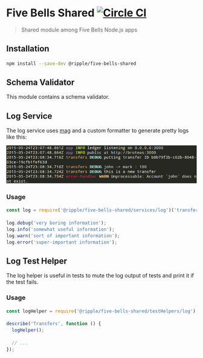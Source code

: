 # Five Bells Shared [![Circle CI](https://circleci.com/gh/ripple/five-bells-shared/tree/master.svg?style=svg&circle-token=df06f3b2d8bce028f8b2410d8b993285c3da5c9b)](https://circleci.com/gh/ripple/five-bells-shared/tree/master)

> Shared module among Five Bells Node.js apps

## Installation

``` sh
npm install --save-dev @ripple/five-bells-shared
```

## Schema Validator

This module contains a schema validator.

## Log Service

The log service uses [mag](https://github.com/mahnunchik/mag) and a custom formatter to generate pretty logs like this:

![Example log output](docs/assets/log-example.png)

### Usage

``` js
const log = require('@ripple/five-bells-shared/services/log')('transfers');

log.debug('very boring information');
log.info('somewhat useful information');
log.warn('sort of important information');
log.error('super-important information');
```

## Log Test Helper

The log helper is useful in tests to mute the log output of tests and print it if the test fails.

### Usage

``` js
const logHelper = require('@ripple/five-bells-shared/testHelpers/log');

describe('Transfers', function () {
  logHelper();

  // ...
});
```
